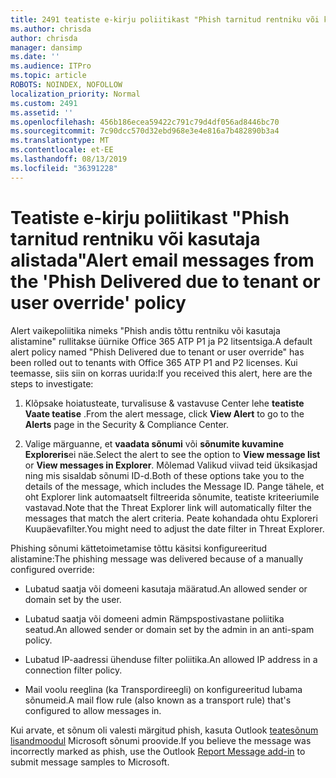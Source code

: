 ```yaml
---
title: 2491 teatiste e-kirju poliitikast "Phish tarnitud rentniku või kasutaja alistada"
ms.author: chrisda
author: chrisda
manager: dansimp
ms.date: ''
ms.audience: ITPro
ms.topic: article
ROBOTS: NOINDEX, NOFOLLOW
localization_priority: Normal
ms.custom: 2491
ms.assetid: ''
ms.openlocfilehash: 456b186ecea59422c791c79d4df056ad8446bc70
ms.sourcegitcommit: 7c90dcc570d32ebd968e3e4e816a7b482890b3a4
ms.translationtype: MT
ms.contentlocale: et-EE
ms.lasthandoff: 08/13/2019
ms.locfileid: "36391228"
---
```

# <a name="alert-email-messages-from-the-phish-delivered-due-to-tenant-or-user-override-policy"></a><span data-ttu-id="28d80-102">Teatiste e-kirju poliitikast "Phish tarnitud rentniku või kasutaja alistada"</span><span class="sxs-lookup"><span data-stu-id="28d80-102">Alert email messages from the 'Phish Delivered due to tenant or user override' policy</span></span>

<span data-ttu-id="28d80-103">Alert vaikepoliitika nimeks "Phish andis tõttu rentniku või kasutaja alistamine" rullitakse üürnike Office 365 ATP P1 ja P2 litsentsiga.</span><span class="sxs-lookup"><span data-stu-id="28d80-103">A default alert policy named "Phish Delivered due to tenant or user override" has been rolled out to tenants with Office 365 ATP P1 and P2 licenses.</span></span> <span data-ttu-id="28d80-104">Kui teemasse, siis siin on korras uurida:</span><span class="sxs-lookup"><span data-stu-id="28d80-104">If you received this alert, here are the steps to investigate:</span></span>

1. <span data-ttu-id="28d80-105">Klõpsake hoiatusteate, turvalisuse & vastavuse Center lehe **teatiste** **Vaate teatise** .</span><span class="sxs-lookup"><span data-stu-id="28d80-105">From the alert message, click **View Alert** to go to the **Alerts** page in the Security & Compliance Center.</span></span>

2. <span data-ttu-id="28d80-106">Valige märguanne, et **vaadata sõnumi** või **sõnumite kuvamine Exploreris**ei näe.</span><span class="sxs-lookup"><span data-stu-id="28d80-106">Select the alert to see the option to **View message list** or **View messages in Explorer**.</span></span> <span data-ttu-id="28d80-107">Mõlemad Valikud viivad teid üksikasjad ning mis sisaldab sõnumi ID-d.</span><span class="sxs-lookup"><span data-stu-id="28d80-107">Both of these options take you to the details of the message, which includes the Message ID.</span></span> <span data-ttu-id="28d80-108">Pange tähele, et oht Explorer link automaatselt filtreerida sõnumite, teatiste kriteeriumile vastavad.</span><span class="sxs-lookup"><span data-stu-id="28d80-108">Note that the Threat Explorer link will automatically filter the messages that match the alert criteria.</span></span> <span data-ttu-id="28d80-109">Peate kohandada ohtu Exploreri Kuupäevafilter.</span><span class="sxs-lookup"><span data-stu-id="28d80-109">You might need to adjust the date filter in Threat Explorer.</span></span>

<span data-ttu-id="28d80-110">Phishing sõnumi kättetoimetamise tõttu käsitsi konfigureeritud alistamine:</span><span class="sxs-lookup"><span data-stu-id="28d80-110">The phishing message was delivered because of a manually configured override:</span></span>

- <span data-ttu-id="28d80-111">Lubatud saatja või domeeni kasutaja määratud.</span><span class="sxs-lookup"><span data-stu-id="28d80-111">An allowed sender or domain set by the user.</span></span>

- <span data-ttu-id="28d80-112">Lubatud saatja või domeeni admin Rämpspostivastane poliitika seatud.</span><span class="sxs-lookup"><span data-stu-id="28d80-112">An allowed sender or domain set by the admin in an anti-spam policy.</span></span>

- <span data-ttu-id="28d80-113">Lubatud IP-aadressi ühenduse filter poliitika.</span><span class="sxs-lookup"><span data-stu-id="28d80-113">An allowed IP address in a connection filter policy.</span></span>

- <span data-ttu-id="28d80-114">Mail voolu reeglina (ka Transpordireegli) on konfigureeritud lubama sõnumeid.</span><span class="sxs-lookup"><span data-stu-id="28d80-114">A mail flow rule (also known as a transport rule) that's configured to allow messages in.</span></span>

<span data-ttu-id="28d80-115">Kui arvate, et sõnum oli valesti märgitud phish, kasuta Outlook [teatesõnum lisandmoodul](https://support.office.com/article/b5caa9f1-cdf3-4443-af8c-ff724ea719d2) Microsoft sõnumi proovide.</span><span class="sxs-lookup"><span data-stu-id="28d80-115">If you believe the message was incorrectly marked as phish, use the Outlook [Report Message add-in](https://support.office.com/article/b5caa9f1-cdf3-4443-af8c-ff724ea719d2) to submit message samples to Microsoft.</span></span>
